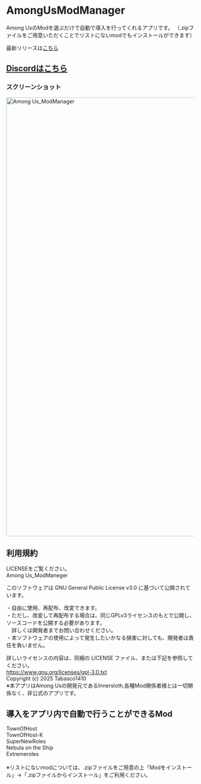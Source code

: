 # AmongUsModManager
Among UsのModを選ぶだけで自動で導入を行ってくれるアプリです。
（.zipファイルをご用意いただくことでリストにないmodでもインストールができます）


最新リリースは[こちら](https://github.com/Tabasco1410/AmongUsModManeger/releases/latest)<br>

## [Discordはこちら](https://discord.gg/nFhkYmf9At)<br>

### スクリーンショット
<img width="1919" height="1174" alt="Among Us_ModManager" src="https://github.com/user-attachments/assets/f54ff90d-9fec-426a-9eae-b341aaab758a" />

## 利用規約
LICENSEをご覧ください。<br>
Among Us_ModManeger

このソフトウェアは GNU General Public License v3.0 に基づいて公開されています。

・自由に使用、再配布、改変できます。<br>
・ただし、改変して再配布する場合は、同じGPLv3ライセンスのもとで公開し、ソースコードを公開する必要があります。<br>
　詳しくは開発者までお問い合わせください。<br>
・本ソフトウェアの使用によって発生したいかなる損害に対しても、開発者は責任を負いません。<br>

詳しいライセンスの内容は、同梱の LICENSE ファイル、または下記を参照してください。<br>
https://www.gnu.org/licenses/gpl-3.0.txt
<br>
Copyright (c) 2025 Tabasco1410</br>
※本アプリはAmong Usの開発元であるInnersloth,各種Mod関係者様とは一切関係なく、非公式のアプリです。


## 導入をアプリ内で自動で行うことができるMod
TownOfHost</br>
TownOfHost-K</br>
SuperNewRoles</br>
Nebula on the Ship</br>
Extremeroles</br>
</br>
※リストにないmodについては、.zipファイルをご用意の上「Modをインストール」→「.zipファイルからインストール」をご利用ください。

